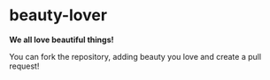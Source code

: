 beauty-lover
============

**We all love beautiful things!**

You can fork the repository, adding beauty you love and create a pull request!